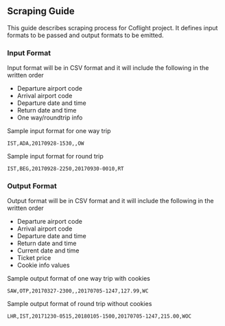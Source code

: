 ## Scraping Guide

This guide describes scraping process for Coflight project. It defines input formats to be passed and output formats to be emitted.

### Input Format

Input format will be in CSV format and it will include the following in the written order

* Departure airport code
* Arrival airport code
* Departure date and time
* Return date and time
* One way/roundtrip info

Sample input format for one way trip

`IST,ADA,20170928-1530,,OW`

Sample input format for round trip

`IST,BEG,20170928-2250,20170930-0010,RT`

### Output Format

Output format will be in CSV format and it will include the following in the written order

* Departure airport code
* Arrival airport code
* Departure date and time
* Return date and time
* Current date and time
* Ticket price
* Cookie info values

Sample output format of one way trip with cookies

`SAW,OTP,20170327-2300,,20170705-1247,127.99,WC`

Sample output format of round trip without cookies

`LHR,IST,20171230-0515,20180105-1500,20170705-1247,215.00,WOC`